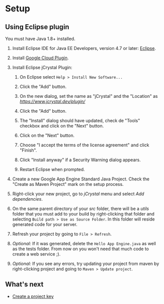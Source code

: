 # Setup

## Using Eclipse plugin
You must have Java 1.8+ installed.

1. Install Eclipse IDE for Java EE Developers, version 4.7 or later: [Eclipse](http://www.eclipse.org/downloads/eclipse-packages/). 
2. Install [Google Cloud Plugin](https://cloud.google.com/eclipse/docs/quickstart).
3. Install Eclipse jCrystal Plugin: 

    1. On Eclipse select `Help > Install New Software...`

    2. Click the "Add" button.

    3. On the new dialog, set the name as "jCrystal" and the "Location" as 
 _https://www.jcrystal.dev/plugin/_

    4. Click the "Add" button.

    5. The "Install" dialog should have updated, check de "Tools" checkbox and click on the "Next" button.

    6. Click on the "Next" button.

    7. Choose "I accept the terms of the license agreement" and click "Finish".

    8. Click "Install anyway" if a Security Warning dialog appears.

    9. Restart Eclipse when prompted.

4. Create a new Google App Engine Standard Java Project. Check the "Create as Maven Project" mark on the setup process. 
5. Right-click your new project, go to _jCrystal_ menu and select _Add dependencies_. 
6. On the same parent directory of your _src_ folder, there will be a _utils_ folder that you must add to your build by right-clicking that folder and selecting `Build path > Use as Source Folder`. In this folder will reside generated code for your server.

7. Refresh your project by going to `File > Refresh`.
9. _Optional:_ If it was generated, delete the `Hello App Engine.java` as well as the tests folder. From now on you won't need that much code to create a web service ;). 
8. _Optional:_ If you see any errors, try updating your project from maven by right-clicking project and going to `Maven > Update project`.

## What's next
- [Create a project key](key.md)


